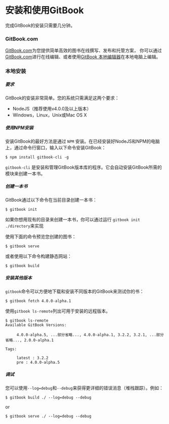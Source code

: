 # 安装和使用GitBook

完成GitBook的安装只需要几分钟。

### GitBook.com

[GitBook.com](https://www.gitbook.com)为您提供简单高效的图书在线撰写、发布和托管方案， 你可以通过[GitBook.com](https://www.gitbook.com)进行在线编辑、或者使用[GitBook 本地编辑器](https://www.gitbook.com/editor)在本地电脑上编辑。


### 本地安装

##### 要求

GitBook的安装非常简单。您的系统只需满足这两个要求：

* NodeJS（推荐使用v4.0.0及以上版本）
* Windows，Linux，Unix或Mac OS X

##### 使用NPM安装

安装GitBook的最好方法是通过 `NPM` 安装。在已经安装好NodeJS和NPM的电脑上，通过命令行窗口，输入以下命令安装GitBook：

```
$ npm install gitbook-cli -g
```

`gitbook-cli` 是安装和管理GitBook版本库的程序。它会自动安装GitBook所需的模块来创建一本书。

##### 创建一本书

GitBook通过以下命令在当前目录创建一本书：

```
$ gitbook init
```

如果你想用现有的目录来创建一本书，你可以通过运行 `gitbook init ./directory`来实现

使用下面的命令预览您创建的图书：

```
$ gitbook serve
```

或者使用以下命令构建静态网站：

```
$ gitbook build
```

##### 安装其他版本

`gitbook`命令可以方便地下载和安装不同版本的GitBook来测试你的书：

```
$ gitbook fetch 4.0.0-alpha.1
```

使用`gitbook ls-remote`列出可用于安装的远程版本。

```
$ gitbook ls-remote
Available GitBook Versions:

     4.0.0-alpha.5, ...部分省略..., 4.0.0-alpha.1, 3.2.2, 3.2.1, ...部分省略..., 2.0.0-alpha.1

Tags:

     latest : 3.2.2
     pre : 4.0.0-alpha.5
```


##### 调试

您可以使用`--log=debug`和`--debug`来获得更详细的错误消息（堆栈跟踪）。例如：

```
$ gitbook build ./ --log=debug --debug
```
or
```
$ gitbook serve ./ --log=debug --debug
```
